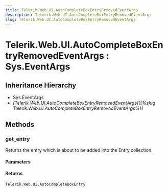 ```yaml
---
title: Telerik.Web.UI.AutoCompleteBoxEntryRemovedEventArgs
description: Telerik.Web.UI.AutoCompleteBoxEntryRemovedEventArgs
slug: Telerik.Web.UI.AutoCompleteBoxEntryRemovedEventArgs
---
```


# Telerik.Web.UI.AutoCompleteBoxEntryRemovedEventArgs : Sys.EventArgs

## Inheritance Hierarchy

* Sys.EventArgs
* *[Telerik.Web.UI.AutoCompleteBoxEntryRemovedEventArgs]({%slug Telerik.Web.UI.AutoCompleteBoxEntryRemovedEventArgs%})*


## Methods

### get_entry

Returns the entry which is about to be added into the Entry collection.

#### Parameters

#### Returns

`Telerik.Web.UI.AutoCompleteBoxEntry`

